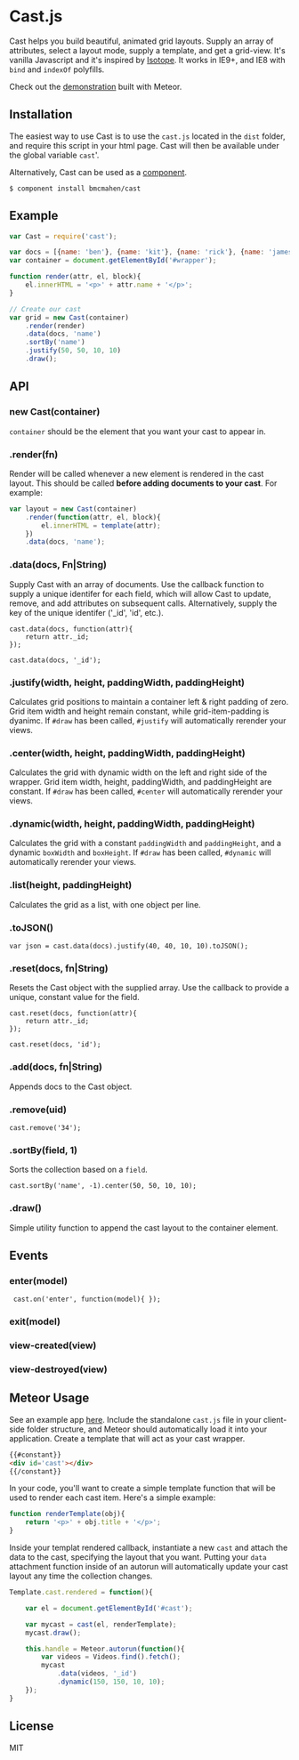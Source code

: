 # Cast.js

Cast helps you build beautiful, animated grid layouts. Supply an array of attributes, select a layout mode, supply a template, and get a grid-view. It's vanilla Javascript and it's inspired by [Isotope](https://github.com/desandro/isotope). It works in IE9+, and IE8 with `bind` and `indexOf` polyfills. 

Check out the [demonstration](http://cast.meteor.com) built with Meteor.

## Installation

The easiest way to use Cast is to use the `cast.js` located in the `dist` folder, and require this script in your html page. Cast will then be available under the global variable `cast`'. 

Alternatively, Cast can be used as a [component](https://github.com/component/component).

	$ component install bmcmahen/cast

## Example

```javascript
var Cast = require('cast');

var docs = [{name: 'ben'}, {name: 'kit'}, {name: 'rick'}, {name: 'james'}];
var container = document.getElementById('#wrapper');

function render(attr, el, block){
	el.innerHTML = '<p>' + attr.name + '</p>';
}

// Create our cast
var grid = new Cast(container)
	.render(render)
	.data(docs, 'name')
	.sortBy('name')
	.justify(50, 50, 10, 10)
	.draw();
```

## API

### new Cast(container)

`container` should be the element that you want your cast to appear in. 

### .render(fn)

Render will be called whenever a new element is rendered in the cast layout. This should be called __before adding documents to your cast__. For example:

```javascript
var layout = new Cast(container)
	.render(function(attr, el, block){
		el.innerHTML = template(attr);
	})
	.data(docs, 'name');
```

### .data(docs, Fn|String)

Supply Cast with an array of documents. Use the callback function to supply a unique identifer for each field, which will allow Cast to update, remove, and add attributes on subsequent calls. Alternatively, supply the key of the unique identifer ('_id', 'id', etc.).

	cast.data(docs, function(attr){
		return attr._id;
	});

	cast.data(docs, '_id');

### .justify(width, height, paddingWidth, paddingHeight)

Calculates grid positions to maintain a container left & right padding of zero. Grid item width and height remain constant, while grid-item-padding is dyanimc. If `#draw` has been called, `#justify` will automatically rerender your views.

### .center(width, height, paddingWidth, paddingHeight)

Calculates the grid with dynamic width on the left and right side of the wrapper. Grid item width, height, paddingWidth, and paddingHeight are constant. If `#draw` has been called, `#center` will automatically rerender your views.

### .dynamic(width, height, paddingWidth, paddingHeight)

Calculates the grid with a constant `paddingWidth` and `paddingHeight`, and a dynamic `boxWidth` and `boxHeight`. If `#draw` has been called, `#dynamic` will automatically rerender your views.

### .list(height, paddingHeight)

Calculates the grid as a list, with one object per line.

### .toJSON()

	var json = cast.data(docs).justify(40, 40, 10, 10).toJSON();

### .reset(docs, fn|String)

Resets the Cast object with the supplied array. Use the callback to provide a unique, constant value for the field.

	cast.reset(docs, function(attr){
		return attr._id;
	});

	cast.reset(docs, 'id');

### .add(docs, fn|String)

Appends docs to the Cast object.

### .remove(uid)

	cast.remove('34');

### .sortBy(field, 1)

Sorts the collection based on a `field`.

	cast.sortBy('name', -1).center(50, 50, 10, 10);

### .draw()

Simple utility function to append the cast layout to the container element.

## Events

### enter(model)

	 cast.on('enter', function(model){ });

### exit(model)
### view-created(view)
### view-destroyed(view)



## Meteor Usage

See an example app [here](https://github.com/bmcmahen/meteor-cast-example). Include the standalone `cast.js` file in your client-side folder structure, and Meteor should automatically load it into your application. Create a template that will act as your cast wrapper.

```html
{{#constant}}
<div id='cast'></div>
{{/constant}}
```

In your code, you'll want to create a simple template function that will be used to render each cast item. Here's a simple example:

```javascript
function renderTemplate(obj){
	return '<p>' + obj.title + '</p>';
}
```

Inside your templat rendered callback, instantiate a new `cast` and attach the data to the cast, specifying the layout that you want. Putting your `data` attachment function inside of an autorun will automatically update your cast layout any time the collection changes.

```javascript
Template.cast.rendered = function(){

	var el = document.getElementById('#cast');

	var mycast = cast(el, renderTemplate);
	mycast.draw();

	this.handle = Meteor.autorun(function(){
		var videos = Videos.find().fetch();
		mycast
			.data(videos, '_id')
			.dynamic(150, 150, 10, 10);
	});
}
```
## License

  MIT
